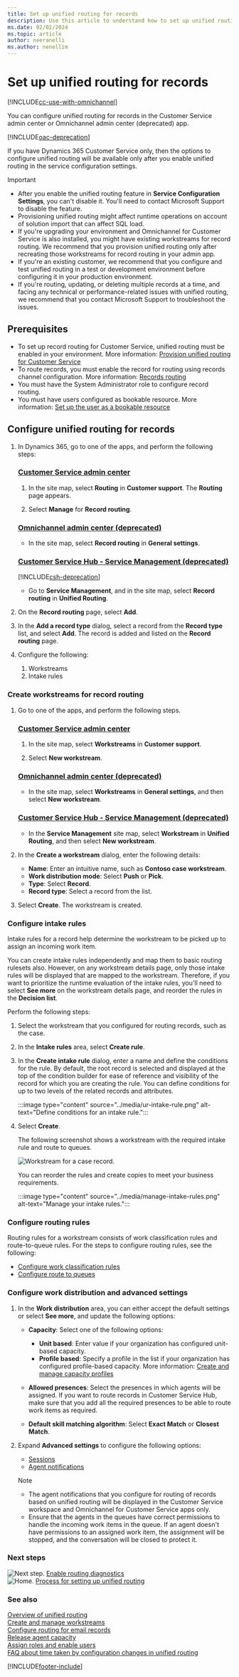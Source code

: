 ```yaml
---
title: Set up unified routing for records
description: Use this article to understand how to set up unified routing for records in Customer Service.
ms.date: 02/02/2024
ms.topic: article
author: neeranelli
ms.author: nenellim
---
```


# Set up unified routing for records

[!INCLUDE[cc-use-with-omnichannel](../../includes/cc-use-with-omnichannel.md)]

You can configure unified routing for records in the Customer Service admin center or Omnichannel admin center (deprecated) app.

[!INCLUDE[oac-deprecation](../../includes/oac-deprecation.md)]

If you have Dynamics 365 Customer Service only, then the options to configure unified routing will be available only after you enable unified routing in the service configuration settings.

> [!IMPORTANT]
> 
> - After you enable the unified routing feature in **Service Configuration Settings**, you can't disable it. You'll need to contact Microsoft Support to disable the feature.
> - Provisioning unified routing might affect runtime operations on account of solution import that can affect SQL load.
> - If you're upgrading your environment and Omnichannel for Customer Service is also installed, you might have existing workstreams for record routing. We recommend that you provision unified routing only after recreating those workstreams for record routing in your admin app.
> - If you're an existing customer, we recommend that you configure and test unified routing in a test or development environment before configuring it in your production environment.
> - If you're routing, updating, or deleting multiple records at a time, and facing any technical or performance-related issues with unified routing, we recommend that you contact Microsoft Support to troubleshoot the issues.

## Prerequisites

- To set up record routing for Customer Service, unified routing must be enabled in your environment. More information: [Provision unified routing for Customer Service](provision-unified-routing.md)
- To route records, you must enable the record for routing using records channel configuration. More information: [Records routing](enable-entities-for-queues.md)
- You must have the System Administrator role to configure record routing.
- You must have users configured as bookable resource. More information: [Set up the user as a bookable resource](users-user-profiles.md)

## Configure unified routing for records

1. In Dynamics 365, go to one of the apps, and perform the following steps:
   
   ### [Customer Service admin center](#tab/customerserviceadmincenter)

    1. In the site map, select **Routing** in **Customer support**. The **Routing** page appears.

    1. Select **Manage** for **Record routing**.

   ### [Omnichannel admin center (deprecated)](#tab/omnichanneladmincenter)

    

    - In the site map, select **Record routing** in **General settings**.

   ### [Customer Service Hub - Service Management (deprecated)](#tab/customerservicehub)

    [!INCLUDE[csh-deprecation](../../includes/csh-deprecation.md)]

    - Go to **Service Management**, and in the site map, select **Record routing** in **Unified Routing**.

1. On the **Record routing** page, select **Add**.

1. In the **Add a record type** dialog, select a record from the **Record type** list, and select **Add**. The record is added and listed on the **Record routing** page.

1. Configure the following:
   1. Workstreams
   1. Intake rules

### Create workstreams for record routing

1. Go to one of the apps, and perform the following steps.
   
   ### [Customer Service admin center](#tab/customerserviceadmincenter)

   1. In the site map, select **Workstreams** in **Customer support**.
   
   1. Select **New workstream**.

   ### [Omnichannel admin center (deprecated)](#tab/omnichanneladmincenter)

   

    - In the site map, select **Workstreams** in **General settings**, and then select **New workstream**.

   ### [Customer Service Hub - Service Management (deprecated)](#tab/customerservicehub)

    - In the **Service Management** site map, select **Workstream** in **Unified Routing**, and then select **New workstream**.

1. In the **Create a workstream** dialog, enter the following details:
    - **Name**: Enter an intuitive name, such as **Contoso case workstream**.
    - **Work distribution mode**: Select **Push** or **Pick**.
    - **Type**: Select **Record**.
    - **Record type**: Select a record from the list.

1. Select **Create**. The workstream is created.

### Configure intake rules

Intake rules for a record help determine the workstream to be picked up to assign an incoming work item.

You can create intake rules independently and map them to basic routing rulesets also. However, on any workstream details page, only those intake rules will be displayed that are mapped to the workstream. Therefore, if you want to prioritize the runtime evaluation of the intake rules, you'll need to select **See more** on the workstream details page, and reorder the rules in the **Decision list**.

Perform the following steps:

1. Select the workstream that you configured for routing records, such as the case.

2. In the **Intake rules** area, select **Create rule**.

3. In the **Create intake rule** dialog, enter a name and define the conditions for the rule. By default, the root record is selected and displayed at the top of the condition builder for ease of reference and visibility of the record for which you are creating the rule. You can define conditions for up to two levels of the related records and attributes.

   :::image type="content" source="../media/ur-intake-rule.png" alt-text="Define conditions for an intake rule.":::

4. Select **Create**.

   The following screenshot shows a workstream with the required intake rule and route to queues.

    ![Workstream for a case record.](../media/ur-record-routing-workstream.png "Workstream for a case record")

   You can reorder the rules and create copies to meet your business requirements.

    :::image type="content" source="../media/manage-intake-rules.png" alt-text="Manage your intake rules.":::

### Configure routing rules

Routing rules for a workstream consists of work classification rules and route-to-queue rules. For the steps to configure routing rules, see the following:

- [Configure work classification rules](configure-work-classification.md#create-work-classification-rulesets)  
- [Configure route to queues](configure-route-to-queue-rules.md)

### Configure work distribution and advanced settings

1. In the **Work distribution** area, you can either accept the default settings or select **See more**, and update the following options:

   - **Capacity**: Select one of the following options:
     - **Unit based**: Enter value if your organization has configured unit-based capacity.
     - **Profile based**: Specify a profile in the list if your organization has configured profile-based capacity. More information: [Create and manage capacity profiles](capacity-profiles.md) 

   - **Allowed presences**: Select the presences in which agents will be assigned. If you want to route records in Customer Service Hub, make sure that you add all the required presences to be able to route work items as required.

   - **Default skill matching algorithm**: Select **Exact Match** or **Closest Match**.

2. Expand **Advanced settings** to configure the following options:
   - [Sessions](session-templates.md)
   - [Agent notifications](notification-templates.md#out-of-the-box-notification-templates)

   > [!NOTE]
   > - The agent notifications that you configure for routing of records based on unified routing will be displayed in the Customer Service workspace and Omnichannel for Customer Service apps only.
   > - Ensure that the agents in the queues have correct permissions to handle the incoming work items in the queue. If an agent doesn't have permissions to an assigned work item, the assignment will be stopped, and the conversation will be closed to protect it.

### Next steps

![Next step.](../media/right-arrow.png "Next step") [Enable routing diagnostics](unified-routing-diagnostics.md#manage-routing-diagnostics)  
![Home.](../media/home-button.png "Home") [Process for setting up unified routing](set-up-routing-process.md)  

### See also

[Overview of unified routing](overview-unified-routing.md)  
[Create and manage workstreams](create-workstreams.md)    
[Configure routing for email records](configure-routing-for-email-records.md)  
[Release agent capacity](capacity-profiles.md#release-capacity-for-agents)  
[Assign roles and enable users](../implement/add-users-assign-roles.md)  
[FAQ about time taken by configuration changes in unified routing](faqs.md#how-long-does-a-configuration-change-to-the-omnichannel-for-customer-service-and-unified-routing-settings-take-to-update)


[!INCLUDE[footer-include](../../includes/footer-banner.md)]
